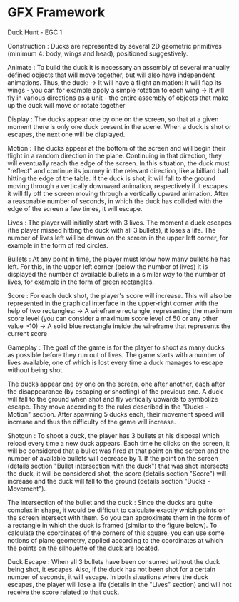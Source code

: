# GFX Framework

Duck Hunt - EGC 1

Construction : Ducks are represented by several 2D geometric primitives (minimum 4: body, wings and head), positioned suggestively. 

Animate : To build the duck it is necessary an assembly of several manually defined objects that will move together, but will also have independent animations. Thus, the duck:
-> It will have a flight animation: it will flap its wings - you can for example apply a simple rotation to each wing
-> It will fly in various directions as a unit - the entire assembly of objects that make up the duck will move or rotate together

Display : The ducks appear one by one on the screen, so that at a given moment there is only one duck present in the scene. When a duck is shot or escapes, the next one will be displayed.

Motion : The ducks appear at the bottom of the screen and will begin their flight in a random direction in the plane. Continuing in that direction, they will eventually reach the edge of the screen. In this situation, the duck must "reflect" and continue its journey in the relevant direction, like a billiard ball hitting the edge of the table. If the duck is shot, it will fall to the ground moving through a vertically downward animation, respectively if it escapes it will fly off the screen moving through a vertically upward animation. After a reasonable number of seconds, in which the duck has collided with the edge of the screen a few times, it will escape. 

Lives : The player will initially start with 3 lives. The moment a duck escapes (the player missed hitting the duck with all 3 bullets), it loses a life. The number of lives left will be drawn on the screen in the upper left corner, for example in the form of red circles.

Bullets : At any point in time, the player must know how many bullets he has left. For this, in the upper left corner (below the number of lives) it is displayed the number of available bullets in a similar way to the number of lives, for example in the form of green rectangles.

Score : For each duck shot, the player's score will increase. This will also be represented in the graphical interface in the upper-right corner with the help of two rectangles: 
-> A wireframe rectangle, representing the maximum score level (you can consider a maximum score level of 50 or any other value >10)
-> A solid blue rectangle inside the wireframe that represents the current score

Gameplay : The goal of the game is for the player to shoot as many ducks as possible before they run out of lives. The game starts with a number of lives available, one of which is lost every time a duck manages to escape without being shot.

The ducks appear one by one on the screen, one after another, each after the disappearance (by escaping or shooting) of the previous one. A duck will fall to the ground when shot and fly vertically upwards to symbolize escape. They move according to the rules described in the "Ducks - Motion" section. After spawning 5 ducks each, their movement speed will increase and thus the difficulty of the game will increase.

Shotgun : To shoot a duck, the player has 3 bullets at his disposal which reload every time a new duck appears. Each time he clicks on the screen, it will be considered that a bullet was fired at that point on the screen and the number of available bullets will decrease by 1. If the point on the screen (details section "Bullet intersection with the duck") that was shot intersects the duck, it will be considered shot, the score (details section "Score") will increase and the duck will fall to the ground (details section "Ducks - Movement").

The intersection of the bullet and the duck : Since the ducks are quite complex in shape, it would be difficult to calculate exactly which points on the screen intersect with them. So you can approximate them in the form of a rectangle in which the duck is framed (similar to the figure below). To calculate the coordinates of the corners of this square, you can use some notions of plane geometry, applied according to the coordinates at which the points on the silhouette of the duck are located.

Duck Escape : When all 3 bullets have been consumed without the duck being shot, it escapes. Also, if the duck has not been shot for a certain number of seconds, it will escape. In both situations where the duck escapes, the player will lose a life (details in the "Lives" section) and will not receive the score related to that duck.
